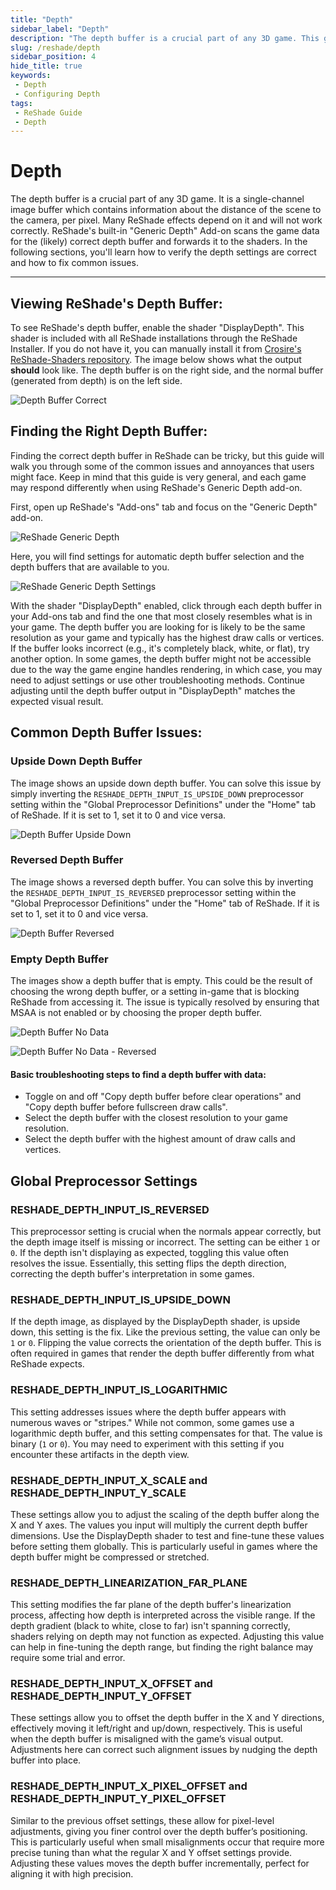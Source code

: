 ```yaml
---
title: "Depth"
sidebar_label: "Depth"
description: "The depth buffer is a crucial part of any 3D game. This guide goes over what it is, and how to configure it for ReShade."
slug: /reshade/depth
sidebar_position: 4
hide_title: true
keywords: 
 - Depth
 - Configuring Depth
tags:
 - ReShade Guide
 - Depth
---
```


# Depth

The depth buffer is a crucial part of any 3D game. It is a single-channel image buffer which contains information about the distance of the scene to the camera, per pixel. Many ReShade effects depend on it and will not work correctly. ReShade's built-in "Generic Depth" Add-on scans the game data for the (likely) correct depth buffer and forwards it to the shaders. In the following sections, you'll learn how to verify the depth settings are correct and how to fix common issues.

---

## Viewing ReShade's Depth Buffer:

To see ReShade's depth buffer, enable the shader "DisplayDepth". This shader is included with all ReShade installations through the ReShade Installer. If you do not have it, you can manually install it from [Crosire's ReShade-Shaders repository](https://github.com/crosire/reshade-shaders/tree/slim/Shaders). The image below shows what the output **should** look like. The depth buffer is on the right side, and the normal buffer (generated from depth) is on the left side.

![Depth Buffer Correct](./images/correct.webp)

## Finding the Right Depth Buffer:

Finding the correct depth buffer in ReShade can be tricky, but this guide will walk you through some of the common issues and annoyances that users might face. Keep in mind that this guide is very general, and each game may respond differently when using ReShade's Generic Depth add-on.

First, open up ReShade's "Add-ons" tab and focus on the "Generic Depth" add-on.

![ReShade Generic Depth](./images/generic-depth.webp)

Here, you will find settings for automatic depth buffer selection and the depth buffers that are available to you.

![ReShade Generic Depth Settings](./images/generic-depth-settings.webp)

With the shader "DisplayDepth" enabled, click through each depth buffer in your Add-ons tab and find the one that most closely resembles what is in your game. The depth buffer you are looking for is likely to be the same resolution as your game and typically has the highest draw calls or vertices. If the buffer looks incorrect (e.g., it's completely black, white, or flat), try another option. In some games, the depth buffer might not be accessible due to the way the game engine handles rendering, in which case, you may need to adjust settings or use other troubleshooting methods. Continue adjusting until the depth buffer output in "DisplayDepth" matches the expected visual result.

## Common Depth Buffer Issues:

### Upside Down Depth Buffer
The image shows an upside down depth buffer. You can solve this issue by simply inverting the `RESHADE_DEPTH_INPUT_IS_UPSIDE_DOWN` preprocessor setting within the "Global Preprocessor Definitions" under the "Home" tab of ReShade. If it is set to 1, set it to 0 and vice versa.

![Depth Buffer Upside Down](./images/upsidedown.webp)

### Reversed Depth Buffer
The image shows a reversed depth buffer. You can solve this by inverting the `RESHADE_DEPTH_INPUT_IS_REVERSED` preprocessor setting within the "Global Preprocessor Definitions" under the "Home" tab of ReShade. If it is set to 1, set it to 0 and vice versa.

![Depth Buffer Reversed](./images/reversed.webp)

### Empty Depth Buffer
The images show a depth buffer that is empty. This could be the result of choosing the wrong depth buffer, or a setting in-game that is blocking ReShade from accessing it. The issue is typically resolved by ensuring that MSAA is not enabled or by choosing the proper depth buffer.

![Depth Buffer No Data](./images/depth_buffer_no_data_example.webp)

![Depth Buffer No Data - Reversed](./images/depth_buffer_no_data_reversed_example.webp)

#### Basic troubleshooting steps to find a depth buffer with data:
  - Toggle on and off "Copy depth buffer before clear operations" and "Copy depth buffer before fullscreen draw calls".
  - Select the depth buffer with the closest resolution to your game resolution.
  - Select the depth buffer with the highest amount of draw calls and vertices.

## Global Preprocessor Settings

### RESHADE_DEPTH_INPUT_IS_REVERSED
This preprocessor setting is crucial when the normals appear correctly, but the depth image itself is missing or incorrect. The setting can be either `1` or `0`. If the depth isn't displaying as expected, toggling this value often resolves the issue. Essentially, this setting flips the depth direction, correcting the depth buffer's interpretation in some games.

### RESHADE_DEPTH_INPUT_IS_UPSIDE_DOWN
If the depth image, as displayed by the DisplayDepth shader, is upside down, this setting is the fix. Like the previous setting, the value can only be `1` or `0`. Flipping the value corrects the orientation of the depth buffer. This is often required in games that render the depth buffer differently from what ReShade expects.

### RESHADE_DEPTH_INPUT_IS_LOGARITHMIC
This setting addresses issues where the depth buffer appears with numerous waves or "stripes." While not common, some games use a logarithmic depth buffer, and this setting compensates for that. The value is binary (`1` or `0`). You may need to experiment with this setting if you encounter these artifacts in the depth view.

### RESHADE_DEPTH_INPUT_X_SCALE and RESHADE_DEPTH_INPUT_Y_SCALE
These settings allow you to adjust the scaling of the depth buffer along the X and Y axes. The values you input will multiply the current depth buffer dimensions. Use the DisplayDepth shader to test and fine-tune these values before setting them globally. This is particularly useful in games where the depth buffer might be compressed or stretched.

### RESHADE_DEPTH_LINEARIZATION_FAR_PLANE
This setting modifies the far plane of the depth buffer's linearization process, affecting how depth is interpreted across the visible range. If the depth gradient (black to white, close to far) isn't spanning correctly, shaders relying on depth may not function as expected. Adjusting this value can help in fine-tuning the depth range, but finding the right balance may require some trial and error.

### RESHADE_DEPTH_INPUT_X_OFFSET and RESHADE_DEPTH_INPUT_Y_OFFSET
These settings allow you to offset the depth buffer in the X and Y directions, effectively moving it left/right and up/down, respectively. This is useful when the depth buffer is misaligned with the game’s visual output. Adjustments here can correct such alignment issues by nudging the depth buffer into place.

### RESHADE_DEPTH_INPUT_X_PIXEL_OFFSET and RESHADE_DEPTH_INPUT_Y_PIXEL_OFFSET
Similar to the previous offset settings, these allow for pixel-level adjustments, giving you finer control over the depth buffer’s positioning. This is particularly useful when small misalignments occur that require more precise tuning than what the regular X and Y offset settings provide. Adjusting these values moves the depth buffer incrementally, perfect for aligning it with high precision.